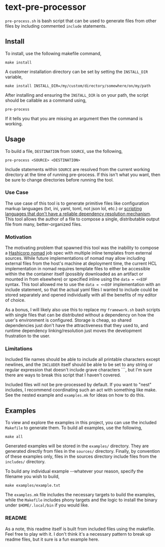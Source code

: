 # text-pre-processor

`pre-process.sh` is bash script that can be used to generate files from other
files by including commented `include` statements.

## Install

To install, use the following makefile command,

```shell
make install
```

A customer installation directory can be set by setting the `INSTALL_DIR`
variable,

```shell
make install INSTALL_DIR=/my/custom/directory/somewhere/on/my/path
```

After installing and ensuring the `INSTALL_DIR` is on your path, the script
should be callable as a command using,

```
pre-process
```

If it tells you that you are missing an argument then the command is working.

## Usage
To build a file, `DESTINATION` from `SOURCE`, use the following,

```shell
pre-process <SOURCE> <DESTINATION>
```

Include statements within `SOURCE` are resolved from the current working
directory at the time of running pre-process.  If this isn't what you want,
then be sure to change directories before running the tool.

### Use Case
The use case of this tool is to generate primitive files like configuration 
markup languages (txt, ini, yaml, toml, not json lol, etc.) or
[scripting languages that don't have a reliable dependency
resolution mechanism](https://github.com/jdbeightol/framework).  This tool
allows the author of a file to compose a single, distributable output file from
many, better-organized files.

### Motivation
The motivating problem that spawned this tool was the inability to compose a
[Hashicorp nomad](https://www.nomadproject.io/) job spec with multiple inline
templates from external sources.  While future implementations of nomad may
allow including external files from the host's machine at deployment time,
the current HCL implementation in nomad requires template files to either be
accessible within the the container itself (possibly downloaded as an artifact
or mounted in from elsewhere) or specified inline using the `data = <<EOF`
syntax.  This tool allowed me to use the `data = <<EOF` implementation with an
include statement, so that the actual yaml files I wanted to include could be
stored separately and opened individually with all the benefits of my editor of
choice.

As a bonus, I will likely also use this to replace my `framework.sh` bash
scripts with single files that can be distributed without a dependency on
how the user's environment is configured.  Storage is cheap, so shared
dependencies just don't have the attractiveness that they used to, and runtime
dependency linking/resolution just moves the development frustration to the
user.

### Limitations
Included file names should be able to include all printable characters except
newlines, and the `INCLUDER` itself should be able to be set to any string or 
regular expression that doesn't include grave characters ```, but I'm sure 
there are ways to break this script that I haven't covered.

Included files will not be pre-processed by default.  If you want to "nest"
includes, I recommend coordinating such an act with something like make.  See
the nested example and `examples.mk` for ideas on how to do this.

## Examples
To view and explore the examples in this project, you can use the included
`Makefile` to generate them.  To build all examples, use the following,

```
make all
```

Generated examples will be stored in the `examples/` directory. They are
generated directly from files in the `sources/` directory.  Finally, by
convention of these examples only, files in the sources directory include
files from the `includes/` directory.

To build any individual example --whatever your reason, specify the filename
you wish to build,

```
make examples/example.txt
```

The `examples.mk` file includes the necessary targets to build the examples,
while the `Makefile` includes phony targets and the logic to install the binary
under `$HOME/.local/bin` if you would like.

### README
As a note, this readme itself is built from included files using the makefile.
Feel free to play with it.  I don't think it's a necessary pattern to break up
readme files, but it sure is a fun example here.
